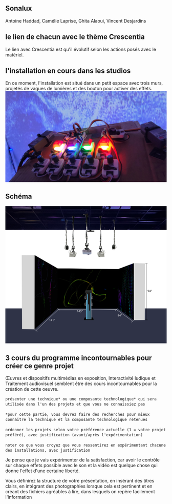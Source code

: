 ## **Sonalux**
Antoine Haddad, Camélie Laprise, Ghita Alaoui, Vincent Desjardins
## le lien de chacun avec le thème Crescentia
Le lien avec Crescentia est qu'il évolutif selon les actions posés avec le matériel.

## l'installation en cours dans les studios
En ce moment, l'installation est situé dans un petit espace avec trois murs, projetés de vagues de lumières et des bouton pour activer des effets.
![clavier](media/sonalux_clavier.jpg) 

## Schéma
![schéma](media/schema_plantation.png)   


## 3 cours du programme incontournables pour créer ce genre projet
Œuvres et dispositifs multimédias en exposition, Interactivité ludique et Traitement audiovisuel semblent être des cours incontournables pour la création de cette oeuvre.

    présenter une technique* ou une composante technologique* qui sera utilisée dans l'un des projets et que vous ne connaissiez pas

    *pour cette partie, vous devrez faire des recherches pour mieux connaitre la technique et la composante technologique retenues

    ordonner les projets selon votre préférence actuelle (1 = votre projet préféré), avec justification (avant/après l'expérimentation)

    noter ce que vous croyez que vous ressentirez en expérimentant chacune des installations, avec justification
Je pense que je vais expérimenter de la satisfaction, car avoir le contrôle sur chaque effets possible avec le son et la vidéo est quelque chose qui donne l'effet d'une certaine liberté.

Vous définirez la structure de votre présentation, en insérant des titres clairs, en intégrant des photographies lorsque cela est pertinent et en créant des fichiers agréables à lire, dans lesquels on repère facilement l'information
